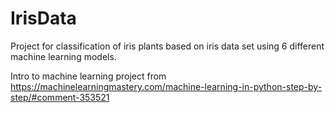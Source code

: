 # IrisData

Project for classification of iris plants based on iris data set using 6 different machine learning models.

Intro to machine learning project from https://machinelearningmastery.com/machine-learning-in-python-step-by-step/#comment-353521
